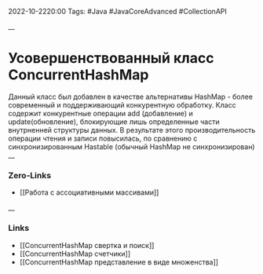 2022-10-2220:00
Tags: #Java #JavaCoreAdvanced #CollectionAPI 

__
# Усовершенствованный класс ConcurrentHashMap
Данный класс был добавлен в качестве альтернативы HashMap - более современный и поддерживающий конкурентную обработку. Класс содержит конкурентные операции add (добавление) и update(обновление), блокирующие лишь определенные части внутрненней структуры данных. В результате этого производительность операции чтения и записи повысилась, по сравнению с синхронизированным Hastable (обычный HashMap не синхронизирован)
__
### Zero-Links
- [[Работа с ассоциативными массивами]]

__
### Links
- [[ConcurrentHashMap свертка и поиск]]
- [[ConcurrentHashMap счетчики]]
- [[ConcurrentHashMap представление в виде множенства]]

